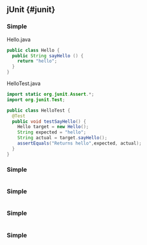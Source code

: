 ## jUnit {#junit}

### Simple

Hello.java
```java
public class Hello {
  public String sayHello () {
    return "hello";
  }
}
```
HelloTest.java
```java
import static org.junit.Assert.*;
import org.junit.Test;

public class HelloTest {
  @Test
  public void testSayHello() {
    Hello target = new Hello();
    String expected = "hello";
    String actual = target.sayHello();
    assertEquals("Returns hello",expected, actual);
  }
}
```

### Simple

```java

```

### Simple

```java

```

### Simple

```java

```

### Simple

```java

```
